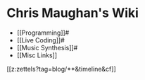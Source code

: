 # Chris Maughan's Wiki

- [[Programming]]#
- [[Live Coding]]#
- [[Music Synthesis]]#
- [[Misc Links]]

[[z:zettels?tag=blog/**&timeline&cf]]
